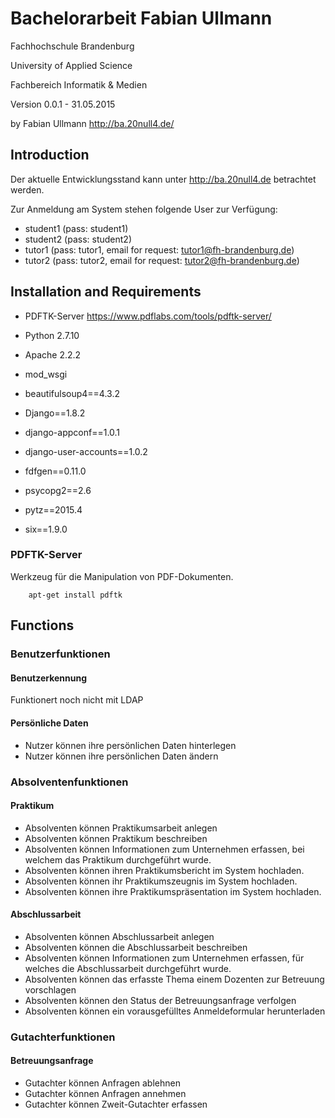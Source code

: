 Bachelorarbeit Fabian Ullmann
========
Fachhochschule Brandenburg

University of Applied Science

Fachbereich Informatik & Medien 



Version 0.0.1 - 31.05.2015

by Fabian Ullmann 
<http://ba.20null4.de/>


Introduction
------------
Der aktuelle Entwicklungsstand kann unter <http://ba.20null4.de> betrachtet werden. 

Zur Anmeldung am System stehen folgende User zur Verfügung: 

+ student1 (pass: student1)
+ student2 (pass: student2)
+ tutor1 (pass: tutor1, email for request: tutor1@fh-brandenburg.de)
+ tutor2 (pass: tutor2, email for request: tutor2@fh-brandenburg.de)



Installation and Requirements
-----------------------------

+ PDFTK-Server <https://www.pdflabs.com/tools/pdftk-server/>
+ Python 2.7.10
+ Apache 2.2.2
+ mod_wsgi


+ beautifulsoup4==4.3.2
+ Django==1.8.2
+ django-appconf==1.0.1
+ django-user-accounts==1.0.2
+ fdfgen==0.11.0
+ psycopg2==2.6
+ pytz==2015.4
+ six==1.9.0

### PDFTK-Server ###

Werkzeug für die Manipulation von PDF-Dokumenten.

		apt-get install pdftk


Functions
-------------


### Benutzerfunktionen ###
#### Benutzerkennung ####

Funktionert noch nicht mit LDAP


#### Persönliche Daten ####

+ Nutzer können ihre persönlichen Daten hinterlegen
+ Nutzer können ihre persönlichen Daten ändern

### Absolventenfunktionen ###

#### Praktikum ####

+ Absolventen können Praktikumsarbeit anlegen
+ Absolventen können Praktikum beschreiben
+ Absolventen können Informationen zum Unternehmen erfassen, bei welchem das Praktikum durchgeführt wurde.
+ Absolventen können ihren Praktikumsbericht im System hochladen. 
+ Absolventen können ihr Praktikumszeugnis im System hochladen. 
+ Absolventen können ihre Praktikumspräsentation im System hochladen.

#### Abschlussarbeit ####

+ Absolventen können Abschlussarbeit anlegen
+ Absolventen können die Abschlussarbeit beschreiben
+ Absolventen können Informationen zum Unternehmen erfassen, für welches die Abschlussarbeit durchgeführt wurde.
+ Absolventen können das erfasste Thema einem Dozenten zur Betreuung vorschlagen
+ Absolventen können den Status der Betreuungsanfrage verfolgen 
+ Absolventen können ein vorausgefülltes Anmeldeformular herunterladen


### Gutachterfunktionen ###

#### Betreuungsanfrage ###

+ Gutachter können Anfragen ablehnen
+ Gutachter können Anfragen annehmen 
+ Gutachter können Zweit-Gutachter erfassen

